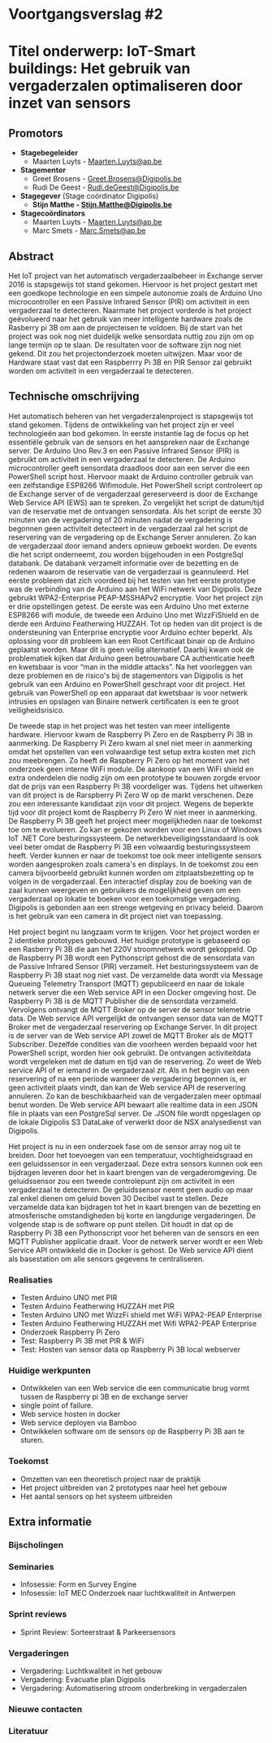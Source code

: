 # Voortgangsverslag #2
# Titel onderwerp: IoT-Smart buildings: Het gebruik van vergaderzalen optimaliseren door inzet van sensors

## Promotors

* **Stagebegeleider**
  * Maarten Luyts - Maarten.Luyts@ap.be
* **Stagementor**
  * Greet Brosens - Greet.Brosens@Digipolis.be
  * Rudi De Geest - Rudi.deGeest@Digipolis.be
* **Stagegever** (Stage coördinator Digipolis)
  * **Stijn Matthe - Stijn.Matthe@Digipolis.be**
* **Stagecoördinators**
  * Maarten Luyts - Maarten.Luyts@ap.be
  * Marc Smets - Marc.Smets@ap.be

## Abstract
<!--Het abstract is een samenvatting van je totale bachelorproef, inclusief reeds gekende resultaten-->

Het IoT project van het automatisch vergaderzaalbeheer in Exchange server 2016 is stapsgewijs tot stand gekomen. Hiervoor is het project gestart met een goedkope technologie en een simpele autonomie zoals de Arduino Uno microcontroller en een Passive Infrared Sensor (PIR) om activiteit in een vergaderzaal te detecteren. Naarmate het project vorderde is het project geëvolueerd naar het gebruik van meer intelligente hardware zoals de Rasberry pi 3B om aan de projecteisen te voldoen. Bij de start van het project was ook nog niet duidelijk welke sensordata nuttig zou zijn om op lange termijn op te slaan. De resultaten voor de software zijn nog niet gekend. Dit zou het projectonderzoek moeten uitwijzen. Maar voor de Hardware staat vast dat een Raspberrry Pi 3B en PIR Sensor zal gebruikt worden om activiteit in een vergaderzaal te detecteren. 

## Technische omschrijving
<!--Technische omschrijving van de evolutie van het project tijdens de betrokken periode, met aanduiding van de reeds bekomen resultaten en een planning voor de verdere uitwerking, welke problemen zijn ondervonden en hun oplossingen:-->
<!--Minimum 3000 woorden-->

Het automatisch beheren van het vergaderzalenproject is stapsgewijs tot stand gekomen. Tijdens de ontwikkeling van het project zijn er veel technologieën aan bod gekomen. In eerste instantie lag de focus op het essentiële gebruik van de sensors en het aanspreken naar de Exchange server. De Arduino Uno Rev.3 en een Passive Infrared Sensor (PIR) is gebruikt om activiteit in een vergaderzaal te detecteren. De Arduino microcontroller geeft sensordata draadloos door aan een server die een PowerShell script host. Hiervoor maakt de Arduino controller gebruik van een zelfstandige ESP8266 Wifimodule. Het PowerShell script controleert op de Exchange server of de vergaderzaal gereserveerd is door de Exchange Web Service API (EWS) aan te spreken. Zo vergelijkt het script de datum/tijd van de reservatie met de ontvangen sensordata. Als het script de eerste 30 minuten van de vergadering of 20 minuten nadat de vergadering is begonnen geen activiteit detecteert in de vergaderzaal zal het script de reservering van de vergadering op de Exchange Server annuleren. Zo kan de vergaderzaal door iemand anders opnieuw geboekt worden. De events die het script onderneemt, zou worden bijgehouden in een PostgreSql databank. De databank verzamelt informatie over de bezetting en de redenen waarom de reservatie van de vergaderzaal is geannuleerd. Het eerste probleem dat zich voordeed bij het testen van het eerste prototype was de verbinding van de Arduino aan het WiFi netwerk van Digipolis. Deze gebruikt WPA2-Enterprise PEAP-MSSHAPv2 encryptie. Voor het project zijn er drie opstellingen getest. De eerste was een Arduino Uno met externe ESP8266 wifi module, de tweede een Arduino Uno met WizzFiShield en de derde een Arduino Featherwing HUZZAH. Tot op heden van dit project is de ondersteuning van Enterprise encryptie voor Arduino echter beperkt. Als oplossing voor dit probleem kan een Root Certificaat binair op de Arduino geplaatst worden. Maar dit is geen veilig alternatief. Daarbij kwam ook de problematiek kijken dat Arduino geen betrouwbare CA authenticatie heeft en kwetsbaar is voor “man in the middle attacks”. Na het voorleggen van deze problemen en de risico's bij de stagementors van Digipolis is het gebruik van een Arduino en PowerShell geschrapt voor dit project. Het gebruik van PowerShell op een apparaat dat kwetsbaar is voor netwerk intrusies en opslagen van Binaire netwerk certificaten is een te groot veiligheidsrisico. 

De tweede stap in het project was het testen van meer intelligente hardware. Hiervoor kwam de Raspberry Pi Zero en de Raspberry Pi 3B in aanmerking. De Raspberry Pi Zero kwam al snel niet meer in aanmerking omdat het opstellen van een volwaardige test setup extra kosten met zich zou meebrengen. Zo heeft de Raspberry Pi Zero op het moment van het onderzoek geen interne WiFi module. De aankoop van een WiFi shield en extra onderdelen die nodig zijn om een prototype te bouwen zorgde ervoor dat de prijs van een Raspberry Pi 3B voordeliger was. Tijdens het uitwerken van dit project is de Rarspberry Pi Zero W op de markt verschenen. Deze zou een interessante kandidaat zijn voor dit project. Wegens de beperkte tijd voor dit project komt de Raspberry Pi Zero W niet meer in aanmerking. De Raspberry Pi 3B geeft het project meer mogelijkheden naar de toekomst toe om te evolueren. Zo kan er gekozen worden voor een Linux of Windows IoT .NET Core besturingssysteem. De netwerkbeveiligingsstandaard is ook veel beter omdat de Raspberry Pi 3B een volwaardig besturingssysteem heeft. Verder kunnen er naar de toekomst toe ook meer intelligente sensors worden aangesproken zoals camera's en displays. In de toekomst zou een camera bijvoorbeeld gebruikt kunnen worden om zitplaatsbezetting op te volgen in de vergaderzaal. Een interactief display zou de boeking van de zaal kunnen weergeven en gebruikers de mogelijkheid geven om een vergaderzaal op lokatie te boeken voor een toekomstige vergadering. Digipolis is gebonden aan een strenge wetgeving en privacy beleid. Daarom is het gebruik van een camera in dit project niet van toepassing. 

Het project begint nu langzaam vorm te krijgen. Voor het project worden er 2 identieke prototypes gebouwd. Het huidige prototype is gebaseerd op een Rasberry Pi 3B die aan het 220V stroomnetwerk wordt gekoppeld. Op de Raspberry PI 3B wordt een Pythonscript gehost die de sensordata van de Passive Infrared Sensor (PIR) verzamelt. Het besturingssysteem van de Raspberry Pi 3B staat nog niet vast. De verzamelde data wordt via Message Queueing Telemetry Transport (MQTT) gepubliceerd en naar de lokale netwerk server die een Web service API in een Docker omgeving host. De Raspberry Pi 3B is de MQTT Publisher die de sensordata verzameld. Vervolgens ontvangt de MQTT Broker op de server de sensor telemetrie data. De Web service API vergelijkt de ontvangen sensor data van de MQTT Broker met de vergaderzaal reservering op Exchange Server. In dit project is de server van de Web service API zowel de MQTT Broker als de MQTT Subscriber. Dezelfde condities van die voorheen werden bepaald voor het PowerShell script, worden hier ook gebruikt. De ontvangen activiteitdata wordt vergeleken met de datum en tijd van de reservering. Zo weet de Web service API of er iemand in de vergaderzaal zit. Als in het begin van een reservering of na een periode wanneer de vergadering begonnen is, er geen activiteit plaats vindt, dan kan de Web service API de reservering annuleren. Zo kan de beschikbaarheid van de vergaderzalen meer optimaal benut worden. De Web service API bewaart alle realtime data in een JSON file in plaats van een PostgreSql server. De .JSON file wordt opgeslagen op de lokale Digipolis S3 DataLake of verwerkt door de NSX analysedienst van Digipolis. 

Het project is nu in een onderzoek fase om de sensor array nog uit te breiden. Door het toevoegen van een temperatuur, vochtigheidsgraad en een geluidssensor in een vergaderzaal. Deze extra sensors kunnen ook een bijdragen leveren door het in kaart brengen van de vergaderomgeving. De geluidssensor zou een tweede controlepunt zijn om activiteit in een vergaderzaal te detecteren. De geluidssensor neemt geen audio op maar zal enkel dienen om geluid boven 30 Decibel vast te stellen. Deze verzamelde data kan bijdragen tot het in kaart brengen van de bezetting en atmosferische omstandigheden bij korte en langdurige vergaderingen. De volgende stap is de software op punt stellen. Dit houdt in dat op de Raspberry Pi 3B een Pythonscript voor het beheren van de sensors en een MQTT Publisher applicatie draait. Voor de netwerk server wordt er een Web Service API ontwikkeld die in Docker is gehost. De Web service API dient als basestation om alle sensors gegevens te centraliseren. 

### Realisaties 
<!--Korte oplijsting gedane werk zowel onderzoek, analyse als realisaties.-->
* Testen Arduino UNO met PIR
* Testen Arduino Featherwing HUZZAH met PIR
* Testen Arduino UNO met WizzFi shield met WiFi WPA2-PEAP Enterprise
* Testen Arduino Featherwing HUZZAH met Wifi WPA2-PEAP Enterprise
* Onderzoek Raspberry Pi Zero
* Test: Raspberry Pi 3B met PIR & WiFi
* Test: Hosten van sensor data op Raspberry Pi 3B local webserver
### Huidige werkpunten
<!--Beschrijven wat de huidige focus punten zodat er progressie is in de BAP/Stage-->
* Ontwikkelen van een Web service die een communicatie brug vormt tussen de Raspberry pi 3B en de exchange server
 * single point of failure.
 * Web service hosten in docker
 * Web service deployen via Bamboo
* Ontwikkelen software om de sensors op de Raspberry Pi 3B aan te sturen. 

### Toekomst
<!--Mogelijk richting naar waar de BAP/Stage kan evolueren in de toekomst-->

* Omzetten van een theoretisch project naar de praktijk
* Het project uitbreiden van 2 prototypes naar heel het gebouw
* Het aantal sensors op het systeem uitbreiden 

## Extra informatie
### Bijscholingen
<!--Bijgewoonde seminaries, presentaties, workshops, bedrijfsbezoeken etc in deze periode (onderwerp, datum, korte samenvatting en beoordeling)-->
### Seminaries
* Infosessie: Form en Survey Engine
* Infosessie: IoT MEC Onderzoek naar luchtkwaliteit in Antwerpen
### Sprint reviews
* Sprint Review: Sorteerstraat & Parkeersensors
### Vergaderingen
* Vergadering: Luchtkwaliteit in het gebouw
* Vergadering: Evacuatie plan Digipolis
* Vergadering: Automatisering stroom onderbreking in vergaderzalen

### Nieuwe contacten
<!--Nieuwe contacten gemaakt in deze periode (naam, voornaam, e-mail, telefoonnummer, bedrijf, functie, relevantie voor het werk)-->

### Literatuur
<!--Nieuwe contacten gemaakt in deze periode (naam, voornaam, e-mail, telefoonnummer, bedrijf, functie, relevantie voor het onderzoek)-->
